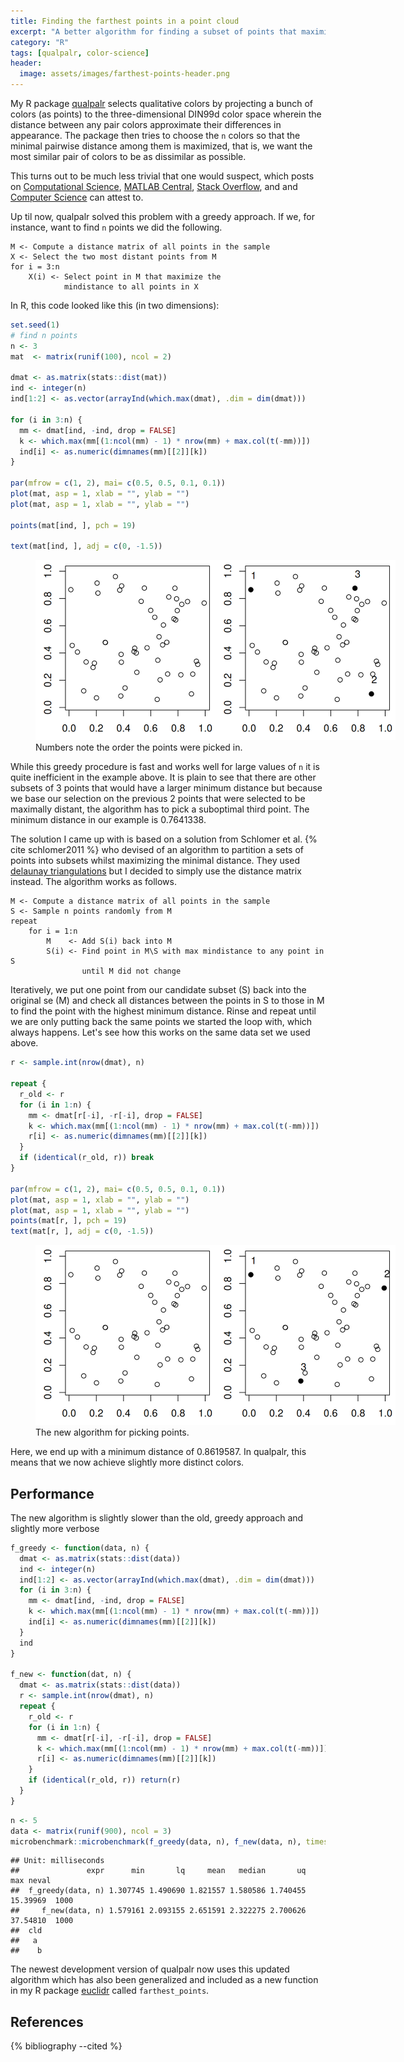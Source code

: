 ```yaml
---
title: Finding the farthest points in a point cloud
excerpt: "A better algorithm for finding a subset of points that maximize the minimal distance between them."
category: "R"
tags: [qualpalr, color-science]
header:
  image: assets/images/farthest-points-header.png
---
```


My R package [qualpalr](https://github.com/jolars/qualpalr) selects qualitative
colors by projecting a bunch of colors (as points) to the three-dimensional
DIN99d color space wherein the distance between any pair colors approximate
their differences in appearance. The package then tries to choose the `n`
colors so that the minimal pairwise distance among them is maximized, that is,
we want the most similar pair of colors to be as dissimilar as possible.

This turns out to be much less trivial that one would suspect, which posts on
[Computational Science](http://scicomp.stackexchange.com/questions/20030/selecting-most-scattered-points-from-a-set-of-points),
[MATLAB Central](https://se.mathworks.com/matlabcentral/answers/42622-how-can-i-choose-a-subset-of-k-points-the-farthest-apart), 
[Stack Overflow](http://stackoverflow.com/questions/27971223/finding-largest-minimum-distance-among-k-objects-in-n-possible-distinct-position), and
and [Computer Science](http://cs.stackexchange.com/questions/22767/choosing-a-subset-to-maximize-the-minimum-distance-between-points)
can attest to.

Up til now, qualpalr solved this problem with a greedy approach. If we, for instance,
want to find `n` points we did the following.

```
M <- Compute a distance matrix of all points in the sample
X <- Select the two most distant points from M
for i = 3:n
    X(i) <- Select point in M that maximize the
            mindistance to all points in X
```

In R, this code looked like this (in two dimensions):


```r
set.seed(1)
# find n points
n <- 3
mat  <- matrix(runif(100), ncol = 2)

dmat <- as.matrix(stats::dist(mat))
ind <- integer(n)
ind[1:2] <- as.vector(arrayInd(which.max(dmat), .dim = dim(dmat)))

for (i in 3:n) {
  mm <- dmat[ind, -ind, drop = FALSE]
  k <- which.max(mm[(1:ncol(mm) - 1) * nrow(mm) + max.col(t(-mm))])
  ind[i] <- as.numeric(dimnames(mm)[[2]][k])
}

par(mfrow = c(1, 2), mai= c(0.5, 0.5, 0.1, 0.1))
plot(mat, asp = 1, xlab = "", ylab = "")
plot(mat, asp = 1, xlab = "", ylab = "")

points(mat[ind, ], pch = 19)

text(mat[ind, ], adj = c(0, -1.5))
```

<figure class="align-center" style="width: 576px">
<img src="/2016-10-30-farthest-points_files/figure-html/greedy_approach-1.png" alt="Numbers note the order the points were picked in." width="576" />
<figcaption>Numbers note the order the points were picked in.</figcaption>
</figure>

While this greedy procedure is fast and works well for large values of `n`
it is quite inefficient in the example above. It is plain to see that there are
other subsets of 3 points that would have a larger minimum distance but because
we base our selection on the previous 2 points that were selected to be
maximally distant, the algorithm has to pick a suboptimal third point. The
minimum distance in our example is 0.7641338.

The solution I came up with is based on a solution from
Schlomer et al. {% cite schlomer2011 %} who devised of an algorithm to
partition a sets of points into subsets whilst maximizing the minimal distance.
They used [delaunay triangulations](https://en.wikipedia.org/wiki/Delaunay_triangulation)
but I decided to simply use the distance matrix instead. The algorithm works as
follows.

```
M <- Compute a distance matrix of all points in the sample
S <- Sample n points randomly from M
repeat
    for i = 1:n
        M    <- Add S(i) back into M
        S(i) <- Find point in M\S with max mindistance to any point in S
                until M did not change
```

Iteratively, we put one point from our candidate subset (S) back into the
original se (M) and check all distances between the points in S to those in
M to find the point with the highest minimum distance. Rinse and repeat until
we are only putting back the same points we started the loop with, which
always happens. Let's see how this works on the same data set we used above.



```r
r <- sample.int(nrow(dmat), n)

repeat {
  r_old <- r
  for (i in 1:n) {
    mm <- dmat[r[-i], -r[-i], drop = FALSE]
    k <- which.max(mm[(1:ncol(mm) - 1) * nrow(mm) + max.col(t(-mm))])
    r[i] <- as.numeric(dimnames(mm)[[2]][k])
  }
  if (identical(r_old, r)) break
}

par(mfrow = c(1, 2), mai= c(0.5, 0.5, 0.1, 0.1))
plot(mat, asp = 1, xlab = "", ylab = "")
plot(mat, asp = 1, xlab = "", ylab = "")
points(mat[r, ], pch = 19)
text(mat[r, ], adj = c(0, -1.5))
```

<figure class="align-center" style="width: 576px">
<img src="/2016-10-30-farthest-points_files/figure-html/new_approach-1.png" alt="The new algorithm for picking points." width="576" />
<figcaption>The new algorithm for picking points.</figcaption>
</figure>

Here, we end up with a minimum distance of 0.8619587. In
qualpalr, this means that we now achieve slightly more distinct colors.

## Performance

The new algorithm is slightly slower than the old, greedy approach and slightly
more verbose


```r
f_greedy <- function(data, n) {
  dmat <- as.matrix(stats::dist(data))
  ind <- integer(n)
  ind[1:2] <- as.vector(arrayInd(which.max(dmat), .dim = dim(dmat)))
  for (i in 3:n) {
    mm <- dmat[ind, -ind, drop = FALSE]
    k <- which.max(mm[(1:ncol(mm) - 1) * nrow(mm) + max.col(t(-mm))])
    ind[i] <- as.numeric(dimnames(mm)[[2]][k])
  }
  ind
}

f_new <- function(dat, n) {
  dmat <- as.matrix(stats::dist(data))
  r <- sample.int(nrow(dmat), n)
  repeat {
    r_old <- r
    for (i in 1:n) {
      mm <- dmat[r[-i], -r[-i], drop = FALSE]
      k <- which.max(mm[(1:ncol(mm) - 1) * nrow(mm) + max.col(t(-mm))])
      r[i] <- as.numeric(dimnames(mm)[[2]][k])
    }
    if (identical(r_old, r)) return(r)
  }
}
```


```r
n <- 5
data <- matrix(runif(900), ncol = 3)
microbenchmark::microbenchmark(f_greedy(data, n), f_new(data, n), times = 1000L)
```

```
## Unit: milliseconds
##               expr      min       lq     mean   median       uq      max neval
##  f_greedy(data, n) 1.307745 1.490690 1.821557 1.580586 1.740455 15.39969  1000
##     f_new(data, n) 1.579161 2.093155 2.651591 2.322275 2.700626 37.54810  1000
##  cld
##   a 
##    b
```

The newest development version of qualpalr now uses this updated algorithm which
has also been generalized and included as a new function in my R 
package [euclidr](https://github.com/jolars/euclidr) called `farthest_points`.

## References

{% bibliography --cited %}
